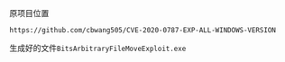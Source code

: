 原项目位置

```
https://github.com/cbwang505/CVE-2020-0787-EXP-ALL-WINDOWS-VERSION
```

生成好的文件`BitsArbitraryFileMoveExploit.exe`




